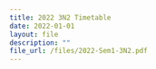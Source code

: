 ```yaml
---
title: 2022 3N2 Timetable
date: 2022-01-01
layout: file
description: ""
file_url: /files/2022-Sem1-3N2.pdf
---
```


